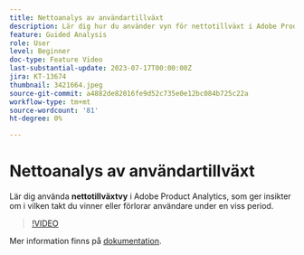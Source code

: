 ```yaml
---
title: Nettoanalys av användartillväxt
description: Lär dig hur du använder vyn för nettotillväxt i Adobe Product Analytics, som ger dig insikter om i vilken takt du vinner eller förlorar användare under en viss period.
feature: Guided Analysis
role: User
level: Beginner
doc-type: Feature Video
last-substantial-update: 2023-07-17T00:00:00Z
jira: KT-13674
thumbnail: 3421664.jpeg
source-git-commit: a4882de82016fe9d52c735e0e12bc084b725c22a
workflow-type: tm+mt
source-wordcount: '81'
ht-degree: 0%

---
```



# Nettoanalys av användartillväxt

Lär dig använda **nettotillväxtvy** i Adobe Product Analytics, som ger insikter om i vilken takt du vinner eller förlorar användare under en viss period.

>[!VIDEO](https://video.tv.adobe.com/v/3421664/?learn=on)

Mer information finns på [dokumentation](https://experienceleague.adobe.com/docs/analytics-platform/using/guided-analysis/user-growth/net-growth.html).
